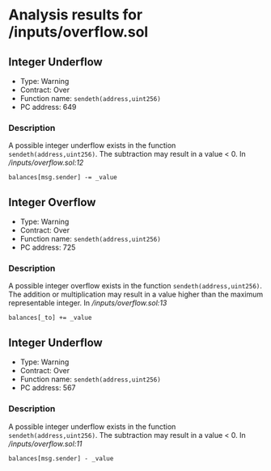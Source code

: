 # Analysis results for <TESTDATA>/inputs/overflow.sol

## Integer Underflow

- Type: Warning
- Contract: Over
- Function name: `sendeth(address,uint256)`
- PC address: 649

### Description

A possible integer underflow exists in the function `sendeth(address,uint256)`.
The subtraction may result in a value < 0.
In *<TESTDATA>/inputs/overflow.sol:12*

```
balances[msg.sender] -= _value
```

## Integer Overflow

- Type: Warning
- Contract: Over
- Function name: `sendeth(address,uint256)`
- PC address: 725

### Description

A possible integer overflow exists in the function `sendeth(address,uint256)`.
The addition or multiplication may result in a value higher than the maximum representable integer.
In *<TESTDATA>/inputs/overflow.sol:13*

```
balances[_to] += _value
```

## Integer Underflow

- Type: Warning
- Contract: Over
- Function name: `sendeth(address,uint256)`
- PC address: 567

### Description

A possible integer underflow exists in the function `sendeth(address,uint256)`.
The subtraction may result in a value < 0.
In *<TESTDATA>/inputs/overflow.sol:11*

```
balances[msg.sender] - _value
```

